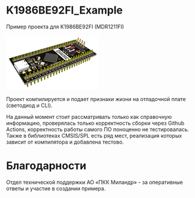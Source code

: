 # K1986BE92FI_Example
Пример проекта для K1986BE92FI (MDR1211FI)

![Board](./datasheets/3D_W.jpg)

Проект компилируется и подает признаки жизни на отладочной плате (светодиод и CLI).

На данный момент стоит рассматривать только как справочную информацию, проверялась только корректность сборки через Github Actions, корректность работы самого ПО поноценно не тестировалась. Также в библиотеках CMSIS/SPL есть ряд мест, реализация которых зависит от компилятора и добавлена тестово.

# Благодарности

Отдел технической поддержки АО «ПКК Миландр» - за оперативные ответы и участие в создании примера.